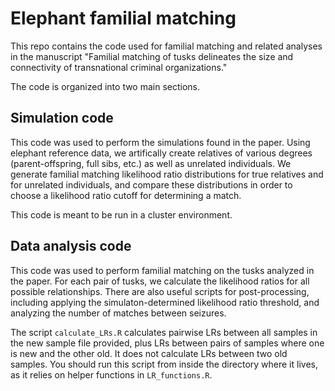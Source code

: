 # Elephant familial matching

This repo contains the code used for familial matching and related analyses in the manuscript "Familial matching of tusks delineates the size and connectivity of transnational criminal organizations."

The code is organized into two main sections.

## Simulation code 

This code was used to perform the simulations found in the paper. Using elephant reference data, we artifically create relatives of various degrees (parent-offspring, full sibs, etc.) as well as unrelated individuals. We generate familial matching likelihood ratio distributions for true relatives and for unrelated individuals, and compare these distributions in order to choose a likelihood ratio cutoff for determining a match. 

This code is meant to be run in a cluster environment. 

## Data analysis code

This code was used to perform familial matching on the tusks analyzed in the paper. For each pair of tusks, we calculate the likelihood ratios for all possible relationships. There are also useful scripts for post-processing, including applying the simulaton-determined likelihood ratio threshold, and analyzing the number of matches between seizures.

The script `calculate_LRs.R` calculates pairwise LRs between all samples in the new sample file provided, plus LRs between pairs of samples where one is new and the other old. It does not calculate LRs between two old samples. You should run this script from inside the directory where it lives, as it relies on helper functions in `LR_functions.R`.  
